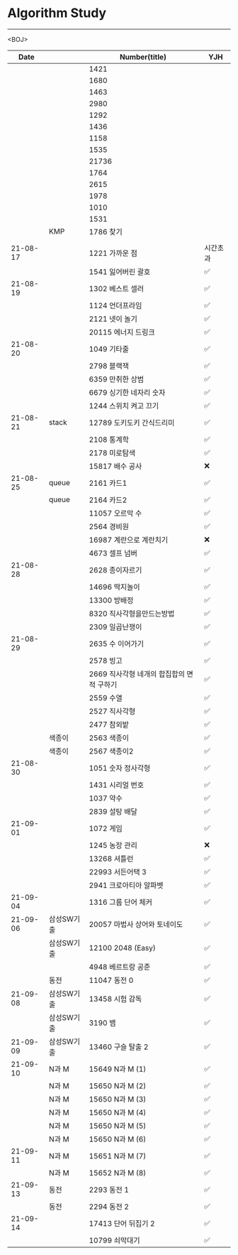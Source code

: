 # Algorithm Study

---



\<BOJ\>

| Date     |            | Number(title)                             | YJH      |
| -------- | ---------- | ----------------------------------------- | -------- |
|          |            | 1421                                      |          |
|          |            | 1680                                      |          |
|          |            | 1463                                      |          |
|          |            | 2980                                      |          |
|          |            | 1292                                      |          |
|          |            | 1436                                      |          |
|          |            | 1158                                      |          |
|          |            | 1535                                      |          |
|          |            | 21736                                     |          |
|          |            | 1764                                      |          |
|          |            | 2615                                      |          |
|          |            | 1978                                      |          |
|          |            | 1010                                      |          |
|          |            | 1531                                      |          |
|          | KMP        | 1786 찾기                                 |          |
|          |            |                                           |          |
| 21-08-17 |            | 1221 가까운 점                            | 시간초과 |
|          |            | 1541 잃어버린 괄호                        | ✅        |
| 21-08-19 |            | 1302 베스트 셀러                          | ✅        |
|          |            | 1124 언더프라임                           | ✅        |
|          |            | 2121 넷이 놀기                            | ✅        |
|          |            | 20115 에너지 드링크                       | ✅        |
| 21-08-20 |            | 1049 기타줄                               | ✅        |
|          |            | 2798 블랙잭                               | ✅        |
|          |            | 6359 만취한 상범                          | ✅        |
|          |            | 6679 싱기한 네자리 숫자                   | ✅        |
|          |            | 1244 스위치 켜고 끄기                     | ✅        |
| 21-08-21 | stack      | 12789 도키도키 간식드리미                 | ✅        |
|          |            | 2108 통계학                               | ✅        |
|          |            | 2178 미로탐색                             | ✅        |
|          |            | 15817 배수 공사                           | ❌        |
| 21-08-25 | queue      | 2161 카드1                                | ✅        |
|          | queue      | 2164 카드2                                | ✅        |
|          |            | 11057 오르막 수                           | ✅        |
|          |            | 2564 경비원                               | ✅        |
|          |            | 16987 계란으로 계란치기                   | ❌        |
|          |            | 4673 셀프 넘버                            | ✅        |
| 21-08-28 |            | 2628 종이자르기                           | ✅        |
|          |            | 14696 딱지놀이                            | ✅        |
|          |            | 13300 방배정                              | ✅        |
|          |            | 8320 직사각형을만드는방법                 | ✅        |
|          |            | 2309 일곱난쟁이                           | ✅        |
| 21-08-29 |            | 2635 수 이어가기                          | ✅        |
|          |            | 2578 빙고                                 | ✅        |
|          |            | 2669 직사각형 네개의 합집합의 면적 구하기 | ✅        |
|          |            | 2559 수열                                 | ✅        |
|          |            | 2527 직사각형                             | ✅        |
|          |            | 2477 참외밭                               | ✅        |
|          | 색종이     | 2563 색종이                               | ✅        |
|          | 색종이     | 2567 색종이2                              | ✅        |
| 21-08-30 |            | 1051 숫자 정사각형                        | ✅        |
|          |            | 1431 시리얼 번호                          | ✅        |
|          |            | 1037 약수                                 | ✅        |
|          |            | 2839 설탕 배달                            | ✅        |
| 21-09-01 |            | 1072 게임                                 | ✅        |
|          |            | 1245 농장 관리                            | ❌        |
|          |            | 13268 셔틀런                              | ✅        |
|          |            | 22993 서든어택 3                          | ✅        |
|          |            | 2941 크로아티아 알파벳                    | ✅        |
| 21-09-04 |            | 1316 그룹 단어 체커                       | ✅        |
| 21-09-06 | 삼성SW기출 | 20057 마법사 상어와 토네이도              | ✅        |
|          | 삼성SW기출 | 12100 2048 (Easy)                         | ✅        |
|          |            | 4948 베르트랑 공준                        | ✅        |
|          | 동전       | 11047 동전 0                              | ✅        |
| 21-09-08 | 삼성SW기출 | 13458 시험 감독                           | ✅        |
|          | 삼성SW기출 | 3190 뱀                                   | ✅        |
| 21-09-09 | 삼성SW기출 | 13460 구슬 탈출 2                         | ✅        |
| 21-09-10 | N과 M      | 15649 N과 M (1)                           | ✅        |
|          | N과 M      | 15650 N과 M (2)                           | ✅        |
|          | N과 M      | 15650 N과 M (3)                           | ✅        |
|          | N과 M      | 15650 N과 M (4)                           | ✅        |
|          | N과 M      | 15650 N과 M (5)                           | ✅        |
|          | N과 M      | 15650 N과 M (6)                           | ✅        |
| 21-09-11 | N과 M      | 15651 N과 M (7)                           | ✅        |
|          | N과 M      | 15652 N과 M (8)                           | ✅        |
| 21-09-13 | 동전       | 2293 동전 1                               | ✅        |
|          | 동전       | 2294 동전 2                               | ✅        |
| 21-09-14 |            | 17413 단어 뒤집기 2                       | ✅        |
|          |            | 10799 쇠막대기                            | ✅        |



